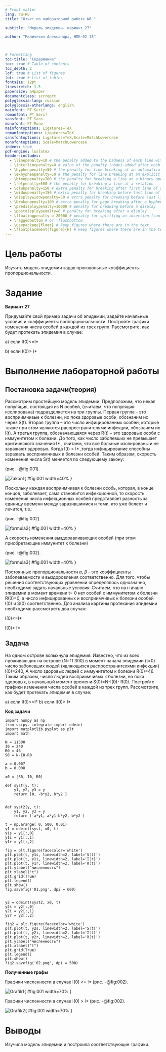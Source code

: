 ```yaml
---
# Front matter
lang: ru-RU
title: "Отчет по лабораторной работе №6 "

subtitle: "Модель эпидемии- вариант 27"

author: "Миличевич Александра, НПИ-02-18"


 
# Formatting
toc-title: "Содержание"
toc: true # Table of contents
toc_depth: 2
lof: true # List of figures
lot: true # List of tables
fontsize: 12pt
linestretch: 1.5
papersize: a4paper
documentclass: scrreprt
polyglossia-lang: russian
polyglossia-otherlangs: english
mainfont: PT Serif
romanfont: PT Serif
sansfont: PT Sans
monofont: PT Mono
mainfontoptions: Ligatures=TeX
romanfontoptions: Ligatures=TeX
sansfontoptions: Ligatures=TeX,Scale=MatchLowercase
monofontoptions: Scale=MatchLowercase
indent: true
pdf-engine: lualatex
header-includes:
  - \linepenalty=10 # the penalty added to the badness of each line within a paragraph (no associated penalty node) Increasing the value makes tex try to have fewer lines in the paragraph.
  - \interlinepenalty=0 # value of the penalty (node) added after each line of a paragraph.
  - \hyphenpenalty=50 # the penalty for line breaking at an automatically inserted hyphen
  - \exhyphenpenalty=50 # the penalty for line breaking at an explicit hyphen
  - \binoppenalty=700 # the penalty for breaking a line at a binary operator
  - \relpenalty=500 # the penalty for breaking a line at a relation
  - \clubpenalty=150 # extra penalty for breaking after first line of a paragraph
  - \widowpenalty=150 # extra penalty for breaking before last line of a paragraph
  - \displaywidowpenalty=50 # extra penalty for breaking before last line before a display math
  - \brokenpenalty=100 # extra penalty for page breaking after a hyphenated line
  - \predisplaypenalty=10000 # penalty for breaking before a display
  - \postdisplaypenalty=0 # penalty for breaking after a display
  - \floatingpenalty = 20000 # penalty for splitting an insertion (can only be split footnote in standard LaTeX)
  - \raggedbottom # or \flushbottom
  - \usepackage{float} # keep figures where there are in the text
  - \floatplacement{figure}{H} # keep figures where there are in the text
---
```


# Цель работы

Изучить модель эпидемии задав произвольные коэффициенты пропорциональности.

# Задание
**Вариант 27**

Придумайте свой пример задачи об эпидемии, задайте начальные условия и
коэффициенты пропорциональности. Постройте графики изменения числа особей в
каждой из трех групп. Рассмотрите, как будет протекать эпидемия в случае: 

a) если I(0)<=I*
 
b) если I(0)> I* 


# Выполнение лабораторной работы

## Постановка задачи(теория)

Рассмотрим простейшую модель эпидемии. Предположим, что некая
популяция, состоящая из N особей, (считаем, что популяция изолирована)
подразделяется на три группы. Первая группа - это восприимчивые к болезни, но
пока здоровые особи, обозначим их через S(t). Вторая группа – это число
инфицированных особей, которые также при этом являются распространителями
инфекции, обозначим их I(t). А третья группа, обозначающаяся через R(t) – это
здоровые особи с иммунитетом к болезни.
До того, как число заболевших не превышает критического значения  I*
, считаем, что все больные изолированы и не заражают здоровых. Когда
I(t) > I*  ,тогда инфицирование способны заражать восприимчивых к 
болезни особей. Таким образом, скорость изменения числа S(t) меняется по 
следующему закону:

(рис. -@fig:001).

![Zakon1](image/zakon.png){ #fig:001 width=40% }

Поскольку каждая восприимчивая к болезни особь, которая, в конце концов,
заболевает, сама становится инфекционной, то скорость изменения числа
инфекционных особей представляет разность за единицу времени между
заразившимися и теми, кто уже болеет и лечится, т.е.:

(рис. -@fig:002).

![formula2](image/formula2.png){ #fig:001 width=40% }

А скорость изменения выздоравливающих особей (при этом приобретающие
иммунитет к болезни)

(рис. -@fig:002).

![formula3](image/formula3.png){ #fig:001 width=40% }

Постоянные пропорциональности $\alpha$, $\beta$ - это коэффициенты заболеваемости
и выздоровления соответственно. Для того, чтобы решения соответствующих уравнений 
определялось однозначно, необходимо задать начальные условия .Считаем, что на н
ачало эпидемии в момент времени t= 0 нет особей с иммунитетом к болезни R(0)=0, а
число инфицированных и восприимчивых к болезни особей I(0) и S(0)
соответственно. Для анализа картины протекания эпидемии необходимо
рассмотреть два случая:

I(0)<=I* 

I(0)> I* 

## Задача 

На одном острове вспыхнула эпидемия. Известно, что из всех проживающих
на острове (N=11 300) в момент начала эпидемии (t=0) число заболевших людей
(являющихся распространителями инфекции) I(0)=240, А число здоровых людей с
иммунитетом к болезни R(0)=46. Таким образом, число людей восприимчивых к
болезни, но пока здоровых, в начальный момент времени S(0)=N-I(0)- R(0).
Постройте графики изменения числа особей в каждой из трех групп.
Рассмотрите, как будет протекать эпидемия в случае: 

a) если I(0)<=I* 
b) если I(0)> I* 

**Код задачи**
```
import numpy as np
from scipy. integrate import odeint
import matplotlib.pyplot as plt
import math

N = 11300
I0 = 240
R0 = 46
S0 = N-I0-R0

a = 0.007
b = 0.008

x0 = [S0, I0, R0]

def syst(y, t):
    y1, y2, y3 = y
    return [0, -b*y2, b*y2 ]


def syst2(y, t):
    y1, y2, y3 = y
    return [-a*y1, a*y1-b*y2, b*y2 ]

t = np.arange( 0, 500, 0.01)
y1 = odeint(syst, x0, t)
y1s = y1[:,0]
y1i = y1[:,1]
y1r = y1[:,2]

fig = plt.figure(facecolor='white')
plt.plot(t, y1s, linewidth=2, label='S(t)')
plt.plot(t, y1i, linewidth=2, label='I(t)')
plt.plot(t, y1r, linewidth=2, label='R(t)')
plt.ylabel("численность")
plt.xlabel("t")
plt.grid(True)
plt.legend()
plt.show()
fig.savefig('01.png', dpi = 600)


y2 = odeint(syst2, x0, t)
y2s = y2[:,0]
y2i = y2[:,1]
y2r = y2[:,2]

fig2 = plt.figure(facecolor='white')
plt.plot(t, y2s, linewidth=2, label='S(t)')
plt.plot(t, y2i, linewidth=2, label='I(t)')
plt.plot(t, y2r, linewidth=2, label='R(t)')
plt.ylabel("численность")
plt.xlabel("t")
plt.grid(True)
plt.legend()
plt.show()
fig2.savefig('02.png', dpi = 500)
```
**Полученные графы**

Графики численности в случае I(0) <= I* (рис. -@fig:002).

![Grafik1](image/graf1.png){ #fig:001 width=70% }

Графики численности в случае I(0) > I*  (рис. -@fig:002).

![Grafik2](image/graf2.png){ #fig:001 width=70% }

# Выводы

Изучила модель эпидемии и построила соответствующие графики.